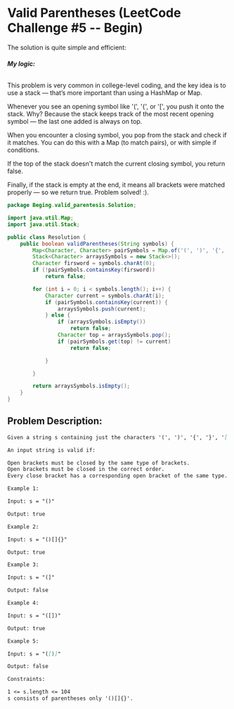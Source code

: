 # Valid Parentheses (LeetCode Challenge #5 -- Begin)

The solution is quite simple and efficient:

###### **My logic:**

This problem is very common in college-level coding, and the key idea is to use a stack — that’s more important than using a HashMap or Map.

Whenever you see an opening symbol like '(', '{', or '[', you push it onto the stack.
Why?
Because the stack keeps track of the most recent opening symbol — the last one added is always on top.

When you encounter a closing symbol, you pop from the stack and check if it matches.
You can do this with a Map (to match pairs), or with simple if conditions.

If the top of the stack doesn't match the current closing symbol, you return false.

Finally, if the stack is empty at the end, it means all brackets were matched properly — so we return true.
Problem solved! :).

```java
package Beging.valid_parentesis.Solution;

import java.util.Map;
import java.util.Stack;

public class Resolution {
    public boolean validParentheses(String symbols) {
        Map<Character, Character> pairSymbols = Map.of('(', ')', '{', '}', '[', ']');
        Stack<Character> arraysSymbols = new Stack<>();
        Character firsword = symbols.charAt(0);
        if (!pairSymbols.containsKey(firsword))
            return false;

        for (int i = 0; i < symbols.length(); i++) {
            Character current = symbols.charAt(i);
            if (pairSymbols.containsKey(current)) {
                arraysSymbols.push(current);
            } else {
                if (arraysSymbols.isEmpty())
                    return false;
                Character top = arraysSymbols.pop();
                if (pairSymbols.get(top) != current)
                    return false;

            }

        }

        return arraysSymbols.isEmpty();
    }
}

```

## **Problem Description:**

```md
Given a string s containing just the characters '(', ')', '{', '}', '[' and ']', determine if the input string is valid.

An input string is valid if:

Open brackets must be closed by the same type of brackets.
Open brackets must be closed in the correct order.
Every close bracket has a corresponding open bracket of the same type.

Example 1:

Input: s = "()"

Output: true

Example 2:

Input: s = "()[]{}"

Output: true

Example 3:

Input: s = "(]"

Output: false

Example 4:

Input: s = "([])"

Output: true

Example 5:

Input: s = "([)]"

Output: false

Constraints:

1 <= s.length <= 104
s consists of parentheses only '()[]{}'.
```
